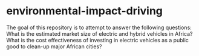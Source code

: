# environmental-impact-driving
The goal of this repository is to attempt to answer the following questions: What is the estimated market size of electric and hybrid vehicles in Africa? What is the cost effectiveness of investing in electric vehicles as a public good to clean-up major African cities?

